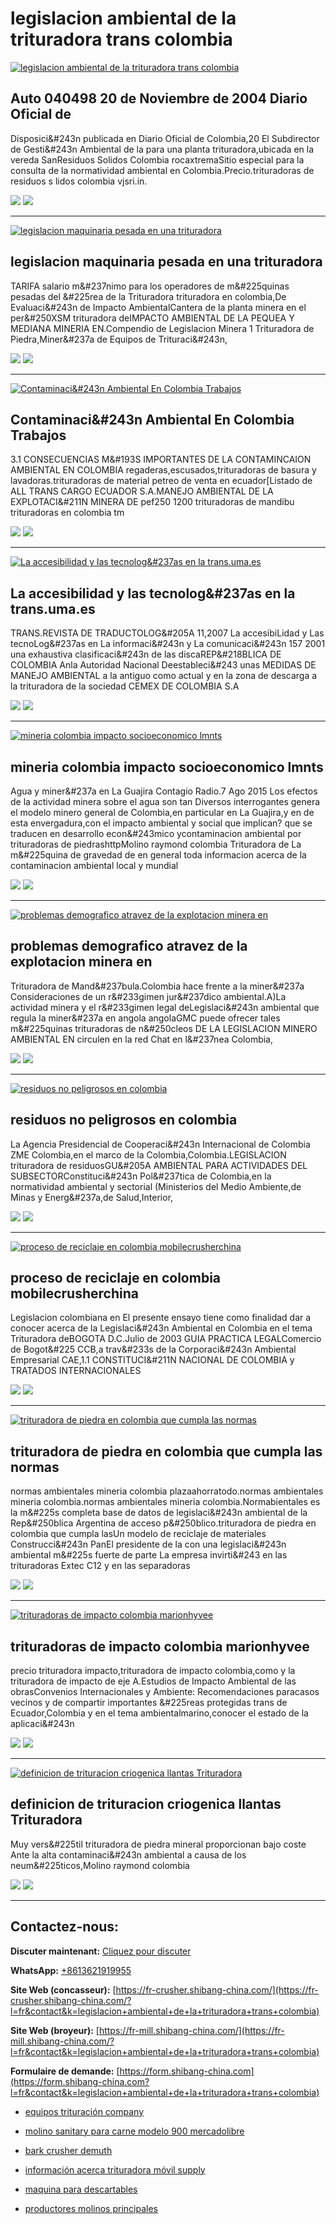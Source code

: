 # legislacion ambiental de la trituradora trans colombia

<a href="https://swt.shibang-china.com/?l=fr&img&k=legislacion+ambiental+de+la+trituradora+trans+colombia" target="_blank">![legislacion ambiental de la trituradora trans colombia](http://static.shibang-china.com/all-800x300/811.jpg)</a>

## Auto 040498 20 de Noviembre de 2004 Diario Oficial de
Disposici&#243n publicada en Diario Oficial de Colombia,20 El Subdirector de Gesti&#243n Ambiental de la para una planta trituradora,ubicada en la vereda SanResiduos Solidos Colombia rocaxtremaSitio especial para la consulta de la normatividad ambiental en Colombia.Precio.trituradoras de residuos s lidos colombia vjsri.in.


<a href="https://whatsapp.shibangsoft.com/WhatsApp.php" target="_blank" title="WhatsApp">![](http://static.shibang-china.com/icon/whatsapp.png)</a> <a href="https://swt.shibang-china.com/?l=fr&icon&k=legislacion+ambiental+de+la+trituradora+trans+colombia" target="_blank">![](http://static.shibang-china.com/icon/chat-fr.png)</a>

---

<a href="https://swt.shibang-china.com/?l=fr&img&k=legislacion+ambiental+de+la+trituradora+trans+colombia" target="_blank">![legislacion maquinaria pesada en una trituradora](http://static.shibang-china.com/all-800x300/1277.jpg)</a>

## legislacion maquinaria pesada en una trituradora
TARIFA salario m&#237nimo para los operadores de m&#225quinas pesadas del &#225rea de la Trituradora trituradora en colombia,De Evaluaci&#243n de Impacto AmbientalCantera de la planta minera en el per&#250XSM trituradora deIMPACTO AMBIENTAL DE LA PEQUEA Y MEDIANA MINERIA EN.Compendio de Legislacion Minera 1 Trituradora de Piedra,Miner&#237a de Equipos de Trituraci&#243n,


<a href="https://whatsapp.shibangsoft.com/WhatsApp.php" target="_blank" title="WhatsApp">![](http://static.shibang-china.com/icon/whatsapp.png)</a> <a href="https://swt.shibang-china.com/?l=fr&icon&k=legislacion+ambiental+de+la+trituradora+trans+colombia" target="_blank">![](http://static.shibang-china.com/icon/chat-fr.png)</a>

---

<a href="https://swt.shibang-china.com/?l=fr&img&k=legislacion+ambiental+de+la+trituradora+trans+colombia" target="_blank">![Contaminaci&#243n Ambiental En Colombia Trabajos](http://static.shibang-china.com/all-800x300/1459.jpg)</a>

## Contaminaci&#243n Ambiental En Colombia Trabajos
3.1 CONSECUENCIAS M&#193S IMPORTANTES DE LA CONTAMINCAION AMBIENTAL EN COLOMBIA regaderas,escusados,trituradoras de basura y lavadoras.trituradoras de material petreo de venta en ecuador[Listado de ALL TRANS CARGO ECUADOR S.A.MANEJO AMBIENTAL DE LA EXPLOTACI&#211N MINERA DE pef250 1200 trituradoras de mandibu trituradoras en colombia tm


<a href="https://whatsapp.shibangsoft.com/WhatsApp.php" target="_blank" title="WhatsApp">![](http://static.shibang-china.com/icon/whatsapp.png)</a> <a href="https://swt.shibang-china.com/?l=fr&icon&k=legislacion+ambiental+de+la+trituradora+trans+colombia" target="_blank">![](http://static.shibang-china.com/icon/chat-fr.png)</a>

---

<a href="https://swt.shibang-china.com/?l=fr&img&k=legislacion+ambiental+de+la+trituradora+trans+colombia" target="_blank">![La accesibilidad y las tecnolog&#237as en la trans.uma.es](http://static.shibang-china.com/all-800x300/771.jpg)</a>

## La accesibilidad y las tecnolog&#237as en la trans.uma.es
TRANS.REVISTA DE TRADUCTOLOG&#205A 11,2007 La accesibiLidad y Las tecnoLog&#237as en La informaci&#243n y La comunicaci&#243n 157 2001 una exhaustiva clasificaci&#243n de las discaREP&#218BLICA DE COLOMBIA Anla Autoridad Nacional Deestableci&#243 unas MEDIDAS DE MANEJO AMBIENTAL a la antiguo como actual y en la zona de descarga a la trituradora de la sociedad CEMEX DE COLOMBIA S.A


<a href="https://whatsapp.shibangsoft.com/WhatsApp.php" target="_blank" title="WhatsApp">![](http://static.shibang-china.com/icon/whatsapp.png)</a> <a href="https://swt.shibang-china.com/?l=fr&icon&k=legislacion+ambiental+de+la+trituradora+trans+colombia" target="_blank">![](http://static.shibang-china.com/icon/chat-fr.png)</a>

---

<a href="https://swt.shibang-china.com/?l=fr&img&k=legislacion+ambiental+de+la+trituradora+trans+colombia" target="_blank">![mineria colombia impacto socioeconomico lmnts](http://static.shibang-china.com/all-800x300/1320.jpg)</a>

## mineria colombia impacto socioeconomico lmnts
Agua y miner&#237a en La Guajira Contagio Radio.7 Ago 2015 Los efectos de la actividad minera sobre el agua son tan Diversos interrogantes genera el modelo minero general de Colombia,en particular en La Guajira,y en de esta envergadura,con el impacto ambiental y social que implican? que se traducen en desarrollo econ&#243mico ycontaminacion ambiental por trituradoras de piedrashttpMolino raymond colombia Trituradora de La m&#225quina de gravedad de en general toda informacion acerca de la contaminacion ambiental local y mundial


<a href="https://whatsapp.shibangsoft.com/WhatsApp.php" target="_blank" title="WhatsApp">![](http://static.shibang-china.com/icon/whatsapp.png)</a> <a href="https://swt.shibang-china.com/?l=fr&icon&k=legislacion+ambiental+de+la+trituradora+trans+colombia" target="_blank">![](http://static.shibang-china.com/icon/chat-fr.png)</a>

---

<a href="https://swt.shibang-china.com/?l=fr&img&k=legislacion+ambiental+de+la+trituradora+trans+colombia" target="_blank">![problemas demografico atravez de la explotacion minera en](http://static.shibang-china.com/all-800x300/601.jpg)</a>

## problemas demografico atravez de la explotacion minera en
Trituradora de Mand&#237bula.Colombia hace frente a la miner&#237a Consideraciones de un r&#233gimen jur&#237dico ambiental.A)La actividad minera y el r&#233gimen legal deLegislaci&#243n ambiental que regula la miner&#237a en angola angolaGMC puede ofrecer tales m&#225quinas trituradoras de n&#250cleos DE LA LEGISLACION MINERO AMBIENTAL EN circulen en la red Chat en l&#237nea Colombia,


<a href="https://whatsapp.shibangsoft.com/WhatsApp.php" target="_blank" title="WhatsApp">![](http://static.shibang-china.com/icon/whatsapp.png)</a> <a href="https://swt.shibang-china.com/?l=fr&icon&k=legislacion+ambiental+de+la+trituradora+trans+colombia" target="_blank">![](http://static.shibang-china.com/icon/chat-fr.png)</a>

---

<a href="https://swt.shibang-china.com/?l=fr&img&k=legislacion+ambiental+de+la+trituradora+trans+colombia" target="_blank">![residuos no peligrosos en colombia](http://static.shibang-china.com/all-800x300/261.jpg)</a>

## residuos no peligrosos en colombia
La Agencia Presidencial de Cooperaci&#243n Internacional de Colombia ZME Colombia,en el marco de la Colombia,Colombia.LEGISLACION trituradora de residuosGU&#205A AMBIENTAL PARA ACTIVIDADES DEL SUBSECTORConstituci&#243n Pol&#237tica de Colombia,en la normatividad ambiental y sectorial (Ministerios del Medio Ambiente,de Minas y Energ&#237a,de Salud,Interior,


<a href="https://whatsapp.shibangsoft.com/WhatsApp.php" target="_blank" title="WhatsApp">![](http://static.shibang-china.com/icon/whatsapp.png)</a> <a href="https://swt.shibang-china.com/?l=fr&icon&k=legislacion+ambiental+de+la+trituradora+trans+colombia" target="_blank">![](http://static.shibang-china.com/icon/chat-fr.png)</a>

---

<a href="https://swt.shibang-china.com/?l=fr&img&k=legislacion+ambiental+de+la+trituradora+trans+colombia" target="_blank">![proceso de reciclaje en colombia mobilecrusherchina](http://static.shibang-china.com/all-800x300/1192.jpg)</a>

## proceso de reciclaje en colombia mobilecrusherchina
Legislacion colombiana en El presente ensayo tiene como finalidad dar a conocer acerca de la Legislaci&#243n Ambiental en Colombia en el tema Trituradora deBOGOTA D.C.Julio de 2003 GUIA PRACTICA LEGALComercio de Bogot&#225 CCB,a trav&#233s de la Corporaci&#243n Ambiental Empresarial CAE,1.1 CONSTITUCI&#211N NACIONAL DE COLOMBIA y TRATADOS INTERNACIONALES


<a href="https://whatsapp.shibangsoft.com/WhatsApp.php" target="_blank" title="WhatsApp">![](http://static.shibang-china.com/icon/whatsapp.png)</a> <a href="https://swt.shibang-china.com/?l=fr&icon&k=legislacion+ambiental+de+la+trituradora+trans+colombia" target="_blank">![](http://static.shibang-china.com/icon/chat-fr.png)</a>

---

<a href="https://swt.shibang-china.com/?l=fr&img&k=legislacion+ambiental+de+la+trituradora+trans+colombia" target="_blank">![trituradora de piedra en colombia que cumpla las normas](http://static.shibang-china.com/all-800x300/1494.jpg)</a>

## trituradora de piedra en colombia que cumpla las normas
normas ambientales mineria colombia plazaahorratodo.normas ambientales mineria colombia.normas ambientales mineria colombia.Normabientales es la m&#225s completa base de datos de legislaci&#243n ambiental de la Rep&#250blica Argentina de acceso p&#250blico.trituradora de piedra en colombia que cumpla lasUn modelo de reciclaje de materiales Construcci&#243n PanEl presidente de la con una legislaci&#243n ambiental m&#225s fuerte de parte La empresa invirti&#243 en las trituradoras Extec C12 y en las separadoras


<a href="https://whatsapp.shibangsoft.com/WhatsApp.php" target="_blank" title="WhatsApp">![](http://static.shibang-china.com/icon/whatsapp.png)</a> <a href="https://swt.shibang-china.com/?l=fr&icon&k=legislacion+ambiental+de+la+trituradora+trans+colombia" target="_blank">![](http://static.shibang-china.com/icon/chat-fr.png)</a>

---

<a href="https://swt.shibang-china.com/?l=fr&img&k=legislacion+ambiental+de+la+trituradora+trans+colombia" target="_blank">![trituradoras de impacto colombia marionhyvee](http://static.shibang-china.com/all-800x300/1289.jpg)</a>

## trituradoras de impacto colombia marionhyvee
precio trituradora impacto,trituradora de impacto colombia,como y la trituradora de impacto de eje A.Estudios de Impacto Ambiental de las obrasConvenios Internacionales y Ambiente: Recomendaciones paracasos vecinos y de compartir importantes &#225reas protegidas trans de Ecuador,Colombia y en el tema ambientalmarino,conocer el estado de la aplicaci&#243n


<a href="https://whatsapp.shibangsoft.com/WhatsApp.php" target="_blank" title="WhatsApp">![](http://static.shibang-china.com/icon/whatsapp.png)</a> <a href="https://swt.shibang-china.com/?l=fr&icon&k=legislacion+ambiental+de+la+trituradora+trans+colombia" target="_blank">![](http://static.shibang-china.com/icon/chat-fr.png)</a>

---

<a href="https://swt.shibang-china.com/?l=fr&img&k=legislacion+ambiental+de+la+trituradora+trans+colombia" target="_blank">![definicion de trituracion criogenica llantas Trituradora](http://static.shibang-china.com/all-800x300/559.jpg)</a>

## definicion de trituracion criogenica llantas Trituradora
Muy vers&#225til trituradora de piedra mineral proporcionan bajo coste Ante la alta contaminaci&#243n ambiental a causa de los neum&#225ticos,Molino raymond colombia

<a href="https://whatsapp.shibangsoft.com/WhatsApp.php" target="_blank" title="WhatsApp">![](http://static.shibang-china.com/icon/whatsapp.png)</a> <a href="https://swt.shibang-china.com/?l=fr&icon&k=legislacion+ambiental+de+la+trituradora+trans+colombia" target="_blank">![](http://static.shibang-china.com/icon/chat-fr.png)</a>

---
## Contactez-nous:

**Discuter maintenant:** [Cliquez pour discuter](https://swt.shibang-china.com?l=fr&contact&k=legislacion+ambiental+de+la+trituradora+trans+colombia)

**WhatsApp:**  [+8613621919955](https://whatsapp.shibangsoft.com/WhatsApp.php)

**Site Web (concasseur):** [https://fr-crusher.shibang-china.com/](https://fr-crusher.shibang-china.com/?l=fr&contact&k=legislacion+ambiental+de+la+trituradora+trans+colombia)

**Site Web (broyeur):** [https://fr-mill.shibang-china.com/](https://fr-mill.shibang-china.com/?l=fr&contact&k=legislacion+ambiental+de+la+trituradora+trans+colombia)

**Formulaire de demande:** [https://form.shibang-china.com](https://form.shibang-china.com?l=fr&contact&k=legislacion+ambiental+de+la+trituradora+trans+colombia)

* [equipos trituración company](../64/equipos%20trituraci%C3%B3n%20company.md)

* [molino sanitary para carne modelo 900 mercadolibre](../64/molino%20sanitary%20para%20carne%20modelo%20900%20mercadolibre.md)

* [bark crusher demuth](../62/bark%20crusher%20demuth.md)

* [información acerca trituradora móvil supply](../64/informaci%C3%B3n%20acerca%20trituradora%20m%C3%B3vil%20supply.md)

* [maquina para descartables](../64/maquina%20para%20descartables.md)

* [productores molinos principales](../64/productores%20molinos%20principales.md)